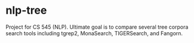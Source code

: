 nlp-tree
========

Project for CS 545 (NLP). Ultimate goal is to compare several tree corpora search tools including tgrep2, MonaSearch, TIGERSearch, and Fangorn.
